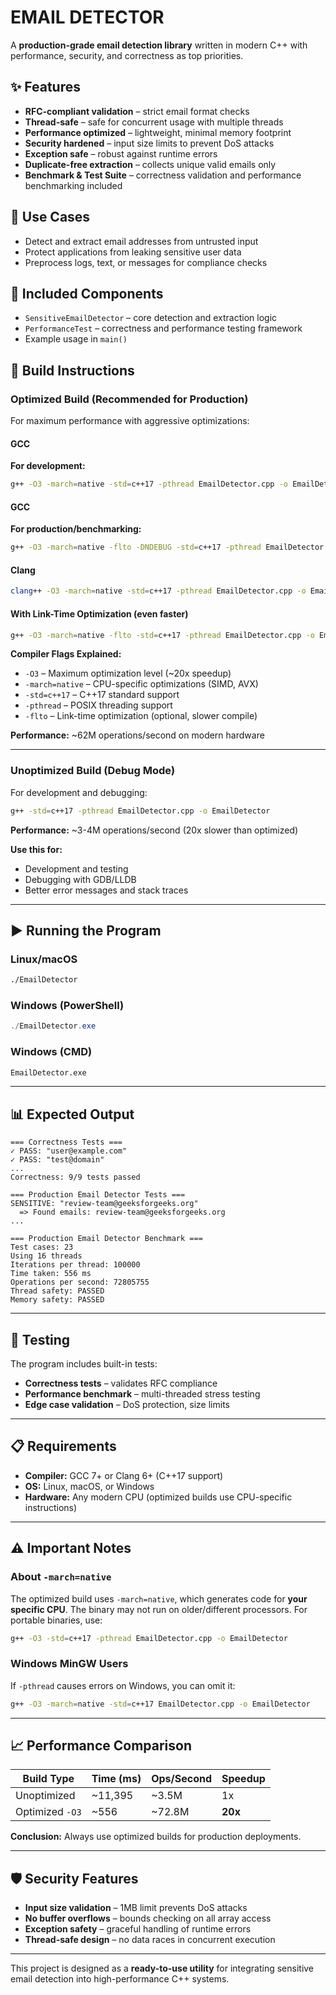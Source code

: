 # EMAIL DETECTOR

A **production-grade email detection library** written in modern C++ with performance, security, and correctness as top priorities.

## ✨ Features

* **RFC-compliant validation** – strict email format checks
* **Thread-safe** – safe for concurrent usage with multiple threads
* **Performance optimized** – lightweight, minimal memory footprint
* **Security hardened** – input size limits to prevent DoS attacks
* **Exception safe** – robust against runtime errors
* **Duplicate-free extraction** – collects unique valid emails only
* **Benchmark & Test Suite** – correctness validation and performance benchmarking included

## 📌 Use Cases

* Detect and extract email addresses from untrusted input
* Protect applications from leaking sensitive user data
* Preprocess logs, text, or messages for compliance checks

## 🚀 Included Components

* `SensitiveEmailDetector` – core detection and extraction logic
* `PerformanceTest` – correctness and performance testing framework
* Example usage in `main()`

## 🔧 Build Instructions

### Optimized Build (Recommended for Production)

For maximum performance with aggressive optimizations:

#### GCC 
**For development:**
```bash
g++ -O3 -march=native -std=c++17 -pthread EmailDetector.cpp -o EmailDetector
```

#### GCC 
**For production/benchmarking:**
```bash
g++ -O3 -march=native -flto -DNDEBUG -std=c++17 -pthread EmailDetector.cpp -o EmailDetector
```

#### Clang
```bash
clang++ -O3 -march=native -std=c++17 -pthread EmailDetector.cpp -o EmailDetector
```

#### With Link-Time Optimization (even faster)
```bash
g++ -O3 -march=native -flto -std=c++17 -pthread EmailDetector.cpp -o EmailDetector
```

**Compiler Flags Explained:**
- `-O3` – Maximum optimization level (~20x speedup)
- `-march=native` – CPU-specific optimizations (SIMD, AVX)
- `-std=c++17` – C++17 standard support
- `-pthread` – POSIX threading support
- `-flto` – Link-time optimization (optional, slower compile)

**Performance:** ~62M operations/second on modern hardware

---

### Unoptimized Build (Debug Mode)

For development and debugging:

```bash
g++ -std=c++17 -pthread EmailDetector.cpp -o EmailDetector
```

**Performance:** ~3-4M operations/second (20x slower than optimized)

**Use this for:**
- Development and testing
- Debugging with GDB/LLDB
- Better error messages and stack traces

---

## ▶️ Running the Program

### Linux/macOS
```bash
./EmailDetector
```

### Windows (PowerShell)
```powershell
./EmailDetector.exe
```

### Windows (CMD)
```cmd
EmailDetector.exe
```

---

## 📊 Expected Output

```
=== Correctness Tests ===
✓ PASS: "user@example.com"
✓ PASS: "test@domain"
...
Correctness: 9/9 tests passed

=== Production Email Detector Tests ===
SENSITIVE: "review-team@geeksforgeeks.org"
  => Found emails: review-team@geeksforgeeks.org
...

=== Production Email Detector Benchmark ===
Test cases: 23
Using 16 threads
Iterations per thread: 100000
Time taken: 556 ms
Operations per second: 72805755
Thread safety: PASSED
Memory safety: PASSED
```

---

## 🧪 Testing

The program includes built-in tests:
- **Correctness tests** – validates RFC compliance
- **Performance benchmark** – multi-threaded stress testing
- **Edge case validation** – DoS protection, size limits

---

## 📋 Requirements

- **Compiler:** GCC 7+ or Clang 6+ (C++17 support)
- **OS:** Linux, macOS, or Windows
- **Hardware:** Any modern CPU (optimized builds use CPU-specific instructions)

---

## ⚠️ Important Notes

### About `-march=native`
The optimized build uses `-march=native`, which generates code for **your specific CPU**. The binary may not run on older/different processors. For portable binaries, use:

```bash
g++ -O3 -std=c++17 -pthread EmailDetector.cpp -o EmailDetector
```

### Windows MinGW Users
If `-pthread` causes errors on Windows, you can omit it:

```bash
g++ -O3 -march=native -std=c++17 EmailDetector.cpp -o EmailDetector
```

---

## 📈 Performance Comparison

| Build Type | Time (ms) | Ops/Second | Speedup |
|------------|-----------|------------|---------|
| Unoptimized | ~11,395 | ~3.5M | 1x |
| Optimized `-O3` | ~556 | ~72.8M | **20x** |

**Conclusion:** Always use optimized builds for production deployments.

---

## 🛡️ Security Features

- **Input size validation** – 1MB limit prevents DoS attacks
- **No buffer overflows** – bounds checking on all array access
- **Exception safety** – graceful handling of runtime errors
- **Thread-safe design** – no data races in concurrent execution

---

This project is designed as a **ready-to-use utility** for integrating sensitive email detection into high-performance C++ systems.
